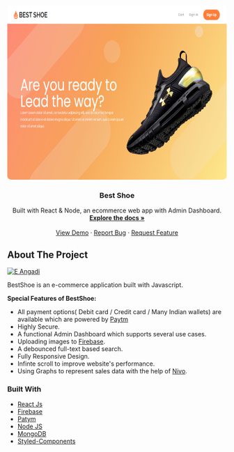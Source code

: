 <p align="center">
  <a href="https://github.com/sadakchap/best-shoe">
    <img src="images/HomePage.png" alt="Hero Section" height="400" width="800" style="border-radius: 2%;">
  </a>

  <h3 align="center">Best Shoe</h3>

  <p align="center">
    Built with React & Node, an ecommerce web app with Admin Dashboard.
    <br />
    <a href="https://github.com/sadakchap/best-shoe" target="blank"><strong>Explore the docs »</strong></a>
    <br />
    <br />
    <a href="https://bestt-shoe.netlify.app/">View Demo</a>
    ·
    <a href="https://github.com/sadakchap/best-shoe/issues">Report Bug</a>
    ·
    <a href="https://github.com/sadakchap/best-shoe/issues">Request Feature</a>
    <br/>
    
</p>

## About The Project

[![E Angadi](/images/preview.gif)](https://bestt-shoe.netlify.app/)

BestShoe is an e-commerce application built with Javascript.

<b>Special Features of BestShoe:</b>

- All payment options( Debit card / Credit card / Many Indian wallets) are available which are powered by [Paytm](https://paytm.com/)
- Highly Secure.
- A functional Admin Dashboard which supports several use cases.
- Uploading images to [Firebase](https://firebase.google.com/).
- A debounced full-text based search.
- Fully Responsive Design.
- Infinte scroll to improve website's performance.
- Using Graphs to represent sales data with the help of [Nivo](https://nivo.rocks/).

### Built With

- [React Js](https://reactjs.org/)
- [Firebase](https://firebase.google.com/)
- [Patym](https://paytm.com/)
- [Node JS](https://nodejs.org/en/)
- [MongoDB](https://cloud.mongodb.com/)
- [Styled-Components](https://styled-components.com/)
